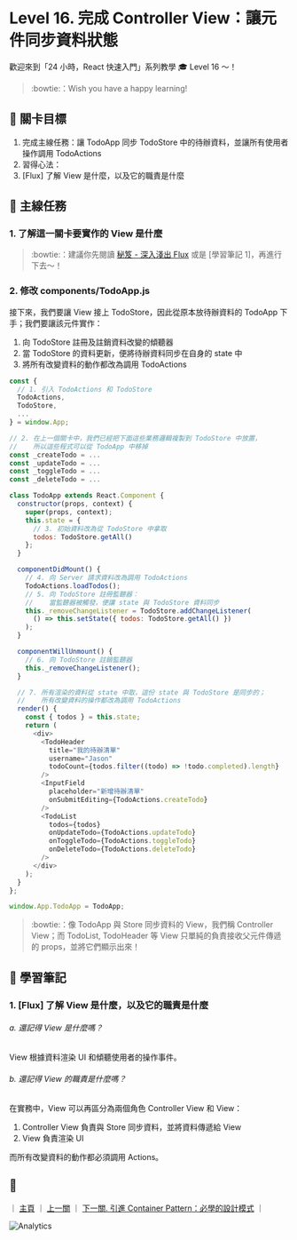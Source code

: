 # Level 16. 完成 Controller View：讓元件同步資料狀態

歡迎來到「24 小時，React 快速入門」系列教學 :mortar_board: Level 16 ～！
> :bowtie:：Wish you have a happy learning!


## :checkered_flag: 關卡目標

1. 完成主線任務：讓 TodoApp 同步 TodoStore 中的待辦資料，並讓所有使用者操作調用 TodoActions
2. 習得心法：
  1. [Flux] 了解 View 是什麼，以及它的職責是什麼


## :triangular_flag_on_post: 主線任務

### 1. 了解這一關卡要實作的 View 是什麼

> :bowtie:：建議你先閱讀 [秘笈 - 深入淺出 Flux](https://medium.com/p/44a48c320e11) 或是 [學習筆記 1]，再進行下去～！

### 2. 修改 components/TodoApp.js

接下來，我們要讓 View 接上 TodoStore，因此從原本放待辦資料的 TodoApp 下手；我們要讓該元件實作：

1. 向 TodoStore 註冊及註銷資料改變的傾聽器
2. 當 TodoStore 的資料更新，便將待辦資料同步在自身的 state 中
3. 將所有改變資料的動作都改為調用 TodoActions

```js
const {
  // 1. 引入 TodoActions 和 TodoStore
  TodoActions,
  TodoStore,
  ...
} = window.App;

// 2. 在上一個關卡中，我們已經把下面這些業務邏輯複製到 TodoStore 中放置，
//    所以這些程式可以從 TodoApp 中移掉
const _createTodo = ...
const _updateTodo = ...
const _toggleTodo = ...
const _deleteTodo = ...

class TodoApp extends React.Component {
  constructor(props, context) {
    super(props, context);
    this.state = {
      // 3. 初始資料改為從 TodoStore 中拿取
      todos: TodoStore.getAll()
    };
  }

  componentDidMount() {
    // 4. 向 Server 請求資料改為調用 TodoActions
    TodoActions.loadTodos();
    // 5. 向 TodoStore 註冊監聽器：
    //    當監聽器被觸發，便讓 state 與 TodoStore 資料同步
    this._removeChangeListener = TodoStore.addChangeListener(
      () => this.setState({ todos: TodoStore.getAll() })
    );
  }

  componentWillUnmount() {
    // 6. 向 TodoStore 註銷監聽器
    this._removeChangeListener();
  }

  // 7. 所有渲染的資料從 state 中取，這份 state 與 TodoStore 是同步的；
  //    所有改變資料的操作都改為調用 TodoActions
  render() {
    const { todos } = this.state;
    return (
      <div>
        <TodoHeader
          title="我的待辦清單"
          username="Jason"
          todoCount={todos.filter((todo) => !todo.completed).length}
        />
        <InputField
          placeholder="新增待辦清單"
          onSubmitEditing={TodoActions.createTodo}
        />
        <TodoList
          todos={todos}
          onUpdateTodo={TodoActions.updateTodo}
          onToggleTodo={TodoActions.toggleTodo}
          onDeleteTodo={TodoActions.deleteTodo}
        />
      </div>
    );
  }
};

window.App.TodoApp = TodoApp;
```

> :bowtie:：像 TodoApp 與 Store 同步資料的 View，我們稱 Controller View；而 TodoList, TodoHeader 等 View 只單純的負責接收父元件傳遞的 props，並將它們顯示出來！


## :book: 學習筆記

### 1. [Flux] 了解 View 是什麼，以及它的職責是什麼

###### a. 還記得 View 是什麼嗎？

View 根據資料渲染 UI 和傾聽使用者的操作事件。

###### b. 還記得 View 的職責是什麼嗎？

在實務中，View 可以再區分為兩個角色 Controller View 和 View：

1. Controller View 負責與 Store 同步資料，並將資料傳遞給 View
2. View 負責渲染 UI

而所有改變資料的動作都必須調用 Actions。


## :rocket:

｜ [主頁](../../../) ｜ [上一關](../level-15_flux-stores) ｜ [下一關. 引進 Container Pattern：必學的設計模式](../level-17_container-pattern) ｜


![Analytics](https://shining-ga-beacon.appspot.com/UA-77436651-1/level-16_flux-controller-view?pixel)
